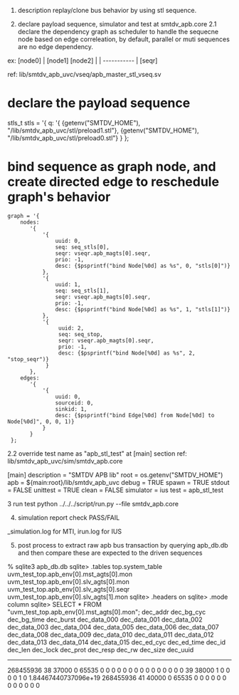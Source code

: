 1. description
replay/clone bus behavior by using stl sequence.

2. declare payload sequence, simulator and test at smtdv_apb.core
2.1 declare the dependency graph as scheduler to handle the sequecne node based on edge correleation,
by default, parallel or muti sequences are no edge dependency.

ex:
  [node0]
     |
  [node1]   [node2]
     |         |
     -----------
          |
        [seqr]

ref: lib/smtdv_apb_uvc/vseq/apb_master_stl_vseq.sv

  # declare the payload sequence

  stls_t stls = '{
    q:
        '{
            {getenv("SMTDV_HOME"), "/lib/smtdv_apb_uvc/stl/preload1.stl"},
            {getenv("SMTDV_HOME"), "/lib/smtdv_apb_uvc/stl/preload0.stl"}
        }
  };

  # bind sequence as graph node, and create directed edge to reschedule graph's behavior

    graph = '{
        nodes:
           '{
               '{
                   uuid: 0,
                   seq: seq_stls[0],
                   seqr: vseqr.apb_magts[0].seqr,
                   prio: -1,
                   desc: {$psprintf("bind Node[%0d] as %s", 0, "stls[0]")}
               },
               '{
                   uuid: 1,
                   seq: seq_stls[1],
                   seqr: vseqr.apb_magts[0].seqr,
                   prio: -1,
                   desc: {$psprintf("bind Node[%0d] as %s", 1, "stls[1]")}
               },
               '{
                    uuid: 2,
                    seq: seq_stop,
                    seqr: vseqr.apb_magts[0].seqr,
                    prio: -1,
                    desc: {$psprintf("bind Node[%0d] as %s", 2, "stop_seqr")}
                }
           },
        edges:
           '{
               '{
                   uuid: 0,
                   sourceid: 0,
                   sinkid: 1,
                   desc: {$psprintf("bind Edge[%0d] from Node[%0d] to Node[%0d]", 0, 0, 1)}
               }
           }
     };

2.2
override test name as "apb_stl_test" at [main] section
ref: lib/smtdv_apb_uvc/sim/smtdv_apb.core

[main]
description = "SMTDV APB lib"
root = os.getenv("SMTDV_HOME")
apb = ${main:root}/lib/smtdv_apb_uvc
debug = TRUE
spawn = TRUE
stdout = FALSE
unittest = TRUE
clean = FALSE
simulator = ius
test = apb_stl_test

3 run test
python ../../../script/run.py --file smtdv_apb.core

4. simulation report
check PASS/FAIL

_simulation.log for MTI,
irun.log for IUS

5. post process
to extract raw apb bus transaction by querying apb_db.db and then compare these are expected to the driven sequences

% sqlite3 apb_db.db
sqlite> .tables
top.system_table
uvm_test_top.apb_env[0].mst_agts[0].mon
uvm_test_top.apb_env[0].slv_agts[0].mon
uvm_test_top.apb_env[0].slv_agts[0].seqr
uvm_test_top.apb_env[0].slv_agts[1].mon
sqlite> .headers on
sqlite> .mode column
sqlite> SELECT * FROM "uvm_test_top.apb_env[0].mst_agts[0].mon";
dec_addr    dec_bg_cyc  dec_bg_time  dec_burst   dec_data_000  dec_data_001  dec_data_002  dec_data_003  dec_data_004  dec_data_005  dec_data_006  dec_data_007  dec_data_008  dec_data_009  dec_data_010  dec_data_011  dec_data_012  dec_data_013  dec_data_014  dec_data_015  dec_ed_cyc  dec_ed_time  dec_id      dec_len     dec_lock    dec_prot    dec_resp    dec_rw      dec_size    dec_uuid
----------  ----------  -----------  ----------  ------------  ------------  ------------  ------------  ------------  ------------  ------------  ------------  ------------  ------------  ------------  ------------  ------------  ------------  ------------  ------------  ----------  -----------  ----------  ----------  ----------  ----------  ----------  ----------  ----------  --------------------
268455936   38          37000        0           65535         0             0             0             0             0             0             0             0             0             0             0             0             0             0             0             39          38000        1           0           0           0           0           1           0           1.84467440737096e+19
268455936   41          40000        0           65535         0             0             0             0             0             0             0             0             0             0             0             0

